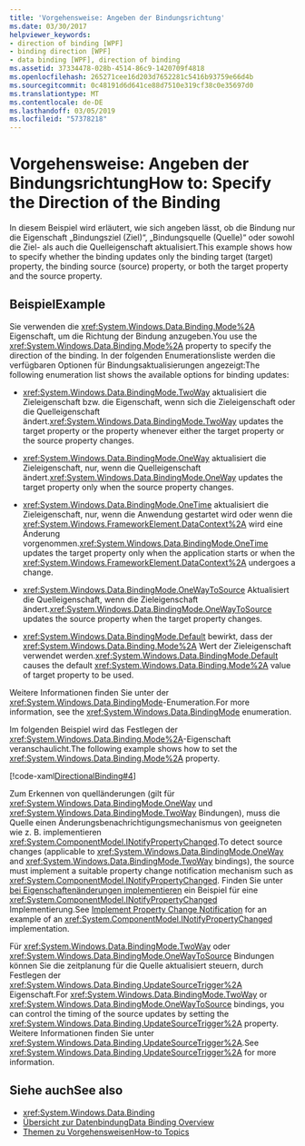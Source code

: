 ```yaml
---
title: 'Vorgehensweise: Angeben der Bindungsrichtung'
ms.date: 03/30/2017
helpviewer_keywords:
- direction of binding [WPF]
- binding direction [WPF]
- data binding [WPF], direction of binding
ms.assetid: 37334478-028b-4514-86c9-1420709f4818
ms.openlocfilehash: 265271cee16d203d7652281c5416b93759e66d4b
ms.sourcegitcommit: 0c48191d6d641ce88d7510e319cf38c0e35697d0
ms.translationtype: MT
ms.contentlocale: de-DE
ms.lasthandoff: 03/05/2019
ms.locfileid: "57378218"
---
```

# <a name="how-to-specify-the-direction-of-the-binding"></a><span data-ttu-id="92ef2-102">Vorgehensweise: Angeben der Bindungsrichtung</span><span class="sxs-lookup"><span data-stu-id="92ef2-102">How to: Specify the Direction of the Binding</span></span>
<span data-ttu-id="92ef2-103">In diesem Beispiel wird erläutert, wie sich angeben lässt, ob die Bindung nur die Eigenschaft „Bindungsziel (Ziel)“, „Bindungsquelle (Quelle)“ oder sowohl die Ziel- als auch die Quelleigenschaft aktualisiert.</span><span class="sxs-lookup"><span data-stu-id="92ef2-103">This example shows how to specify whether the binding updates only the binding target (target) property, the binding source (source) property, or both the target property and the source property.</span></span>  
  
## <a name="example"></a><span data-ttu-id="92ef2-104">Beispiel</span><span class="sxs-lookup"><span data-stu-id="92ef2-104">Example</span></span>  
 <span data-ttu-id="92ef2-105">Sie verwenden die <xref:System.Windows.Data.Binding.Mode%2A> Eigenschaft, um die Richtung der Bindung anzugeben.</span><span class="sxs-lookup"><span data-stu-id="92ef2-105">You use the <xref:System.Windows.Data.Binding.Mode%2A> property to specify the direction of the binding.</span></span> <span data-ttu-id="92ef2-106">In der folgenden Enumerationsliste werden die verfügbaren Optionen für Bindungsaktualisierungen angezeigt:</span><span class="sxs-lookup"><span data-stu-id="92ef2-106">The following enumeration list shows the available options for binding updates:</span></span>  
  
-   <span data-ttu-id="92ef2-107"><xref:System.Windows.Data.BindingMode.TwoWay> aktualisiert die Zieleigenschaft bzw. die Eigenschaft, wenn sich die Zieleigenschaft oder die Quelleigenschaft ändert.</span><span class="sxs-lookup"><span data-stu-id="92ef2-107"><xref:System.Windows.Data.BindingMode.TwoWay> updates the target property or the property whenever either the target property or the source property changes.</span></span>  
  
-   <span data-ttu-id="92ef2-108"><xref:System.Windows.Data.BindingMode.OneWay> aktualisiert die Zieleigenschaft, nur, wenn die Quelleigenschaft ändert.</span><span class="sxs-lookup"><span data-stu-id="92ef2-108"><xref:System.Windows.Data.BindingMode.OneWay> updates the target property only when the source property changes.</span></span>  
  
-   <span data-ttu-id="92ef2-109"><xref:System.Windows.Data.BindingMode.OneTime> aktualisiert die Zieleigenschaft, nur, wenn die Anwendung gestartet wird oder wenn die <xref:System.Windows.FrameworkElement.DataContext%2A> wird eine Änderung vorgenommen.</span><span class="sxs-lookup"><span data-stu-id="92ef2-109"><xref:System.Windows.Data.BindingMode.OneTime> updates the target property only when the application starts or when the <xref:System.Windows.FrameworkElement.DataContext%2A> undergoes a change.</span></span>  
  
-   <span data-ttu-id="92ef2-110"><xref:System.Windows.Data.BindingMode.OneWayToSource> Aktualisiert die Quelleigenschaft, wenn die Zieleigenschaft ändert.</span><span class="sxs-lookup"><span data-stu-id="92ef2-110"><xref:System.Windows.Data.BindingMode.OneWayToSource> updates the source property when the target property changes.</span></span>  
  
-   <span data-ttu-id="92ef2-111"><xref:System.Windows.Data.BindingMode.Default> bewirkt, dass der <xref:System.Windows.Data.Binding.Mode%2A> Wert der Zieleigenschaft verwendet werden.</span><span class="sxs-lookup"><span data-stu-id="92ef2-111"><xref:System.Windows.Data.BindingMode.Default> causes the default <xref:System.Windows.Data.Binding.Mode%2A> value of target property to be used.</span></span>  
  
 <span data-ttu-id="92ef2-112">Weitere Informationen finden Sie unter der <xref:System.Windows.Data.BindingMode>-Enumeration.</span><span class="sxs-lookup"><span data-stu-id="92ef2-112">For more information, see the <xref:System.Windows.Data.BindingMode> enumeration.</span></span>  
  
 <span data-ttu-id="92ef2-113">Im folgenden Beispiel wird das Festlegen der <xref:System.Windows.Data.Binding.Mode%2A>-Eigenschaft veranschaulicht.</span><span class="sxs-lookup"><span data-stu-id="92ef2-113">The following example shows how to set the <xref:System.Windows.Data.Binding.Mode%2A> property.</span></span>  
  
 [!code-xaml[DirectionalBinding#4](~/samples/snippets/csharp/VS_Snippets_Wpf/DirectionalBinding/CSharp/Page1.xaml#4)]  
  
 <span data-ttu-id="92ef2-114">Zum Erkennen von quelländerungen (gilt für <xref:System.Windows.Data.BindingMode.OneWay> und <xref:System.Windows.Data.BindingMode.TwoWay> Bindungen), muss die Quelle einen Änderungsbenachrichtigungsmechanismus von geeigneten wie z. B. implementieren <xref:System.ComponentModel.INotifyPropertyChanged>.</span><span class="sxs-lookup"><span data-stu-id="92ef2-114">To detect source changes (applicable to <xref:System.Windows.Data.BindingMode.OneWay> and <xref:System.Windows.Data.BindingMode.TwoWay> bindings), the source must implement a suitable property change notification mechanism such as <xref:System.ComponentModel.INotifyPropertyChanged>.</span></span> <span data-ttu-id="92ef2-115">Finden Sie unter [bei Eigenschaftenänderungen implementieren](how-to-implement-property-change-notification.md) ein Beispiel für eine <xref:System.ComponentModel.INotifyPropertyChanged> Implementierung.</span><span class="sxs-lookup"><span data-stu-id="92ef2-115">See [Implement Property Change Notification](how-to-implement-property-change-notification.md) for an example of an <xref:System.ComponentModel.INotifyPropertyChanged> implementation.</span></span>  
  
 <span data-ttu-id="92ef2-116">Für <xref:System.Windows.Data.BindingMode.TwoWay> oder <xref:System.Windows.Data.BindingMode.OneWayToSource> Bindungen können Sie die zeitplanung für die Quelle aktualisiert steuern, durch Festlegen der <xref:System.Windows.Data.Binding.UpdateSourceTrigger%2A> Eigenschaft.</span><span class="sxs-lookup"><span data-stu-id="92ef2-116">For <xref:System.Windows.Data.BindingMode.TwoWay> or <xref:System.Windows.Data.BindingMode.OneWayToSource> bindings, you can control the timing of the source updates by setting the <xref:System.Windows.Data.Binding.UpdateSourceTrigger%2A> property.</span></span> <span data-ttu-id="92ef2-117">Weitere Informationen finden Sie unter <xref:System.Windows.Data.Binding.UpdateSourceTrigger%2A>.</span><span class="sxs-lookup"><span data-stu-id="92ef2-117">See <xref:System.Windows.Data.Binding.UpdateSourceTrigger%2A> for more information.</span></span>  
  
## <a name="see-also"></a><span data-ttu-id="92ef2-118">Siehe auch</span><span class="sxs-lookup"><span data-stu-id="92ef2-118">See also</span></span>
- <xref:System.Windows.Data.Binding>
- [<span data-ttu-id="92ef2-119">Übersicht zur Datenbindung</span><span class="sxs-lookup"><span data-stu-id="92ef2-119">Data Binding Overview</span></span>](data-binding-overview.md)
- [<span data-ttu-id="92ef2-120">Themen zu Vorgehensweisen</span><span class="sxs-lookup"><span data-stu-id="92ef2-120">How-to Topics</span></span>](data-binding-how-to-topics.md)
